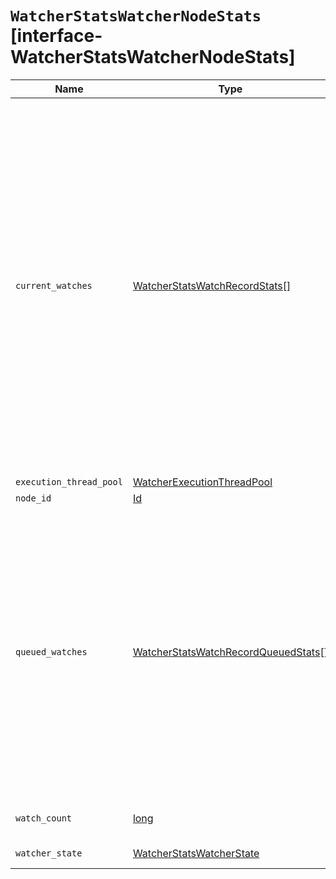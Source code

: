 # `WatcherStatsWatcherNodeStats` [interface-WatcherStatsWatcherNodeStats]

| Name | Type | Description |
| - | - | - |
| `current_watches` | [WatcherStatsWatchRecordStats](./WatcherStatsWatchRecordStats.md)[] | The current executing watches metric gives insight into the watches that are currently being executed by Watcher. Additional information is shared per watch that is currently executing. This information includes the `watch_id`, the time its execution started and its current execution phase. To include this metric, the `metric` option should be set to `current_watches` or `_all`. In addition you can also specify the `emit_stacktraces=true` parameter, which adds stack traces for each watch that is being run. These stack traces can give you more insight into an execution of a watch. |
| `execution_thread_pool` | [WatcherExecutionThreadPool](./WatcherExecutionThreadPool.md) | &nbsp; |
| `node_id` | [Id](./Id.md) | &nbsp; |
| `queued_watches` | [WatcherStatsWatchRecordQueuedStats](./WatcherStatsWatchRecordQueuedStats.md)[] | Watcher moderates the execution of watches such that their execution won't put too much pressure on the node and its resources. If too many watches trigger concurrently and there isn't enough capacity to run them all, some of the watches are queued, waiting for the current running watches to finish.s The queued watches metric gives insight on these queued watches. To include this metric, the `metric` option should include `queued_watches` or `_all`. |
| `watch_count` | [long](./long.md) | The number of watches currently registered. |
| `watcher_state` | [WatcherStatsWatcherState](./WatcherStatsWatcherState.md) | The current state of Watcher. |
